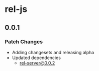 # rel-js

## 0.0.1

### Patch Changes

- Adding changesets and releasing alpha
- Updated dependencies
  - rel-server@0.0.2
